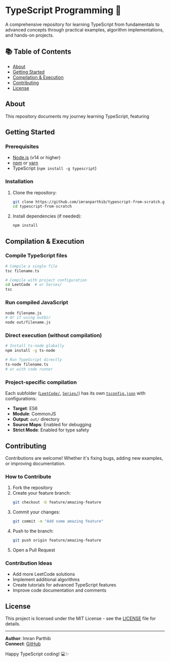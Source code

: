# TypeScript Programming 🚀

A comprehensive repository for learning TypeScript from fundamentals to advanced concepts through practical examples, algorithm implementations, and hands-on projects.

## 📚 Table of Contents

- [About](#about)
- [Getting Started](#getting-started)
- [Compilation & Execution](#compilation--execution)
- [Contributing](#contributing)
- [License](#license)

## About

This repository documents my journey learning TypeScript, featuring

## Getting Started

### Prerequisites

- [Node.js](https://nodejs.org) (v14 or higher)
- [npm](https://www.npmjs.com/) or [yarn](https://yarnpkg.com/)
- TypeScript (`npm install -g typescript`)

### Installation

1. Clone the repository:
   ```bash
   git clone https://github.com/imranparthib/typescript-from-scratch.git
   cd typescript-from-scratch
   ```

2. Install dependencies (if needed):
   ```bash
   npm install
   ```


## Compilation & Execution

### Compile TypeScript files

```bash
# Compile a single file
tsc filename.ts

# Compile with project configuration
cd LeetCode  # or Series/
tsc
```

### Run compiled JavaScript

```bash
node filename.js
# Or if using outDir
node out/filename.js
```

### Direct execution (without compilation)

```bash
# Install ts-node globally
npm install -g ts-node

# Run TypeScript directly
ts-node filename.ts
# or with code runner
```

### Project-specific compilation

Each subfolder ([`LeetCode/`](LeetCode/), [`Series/`](Series/)) has its own [`tsconfig.json`](LeetCode/tsconfig.json) with configurations:
- **Target**: ES6
- **Module**: CommonJS
- **Output**: `out/` directory
- **Source Maps**: Enabled for debugging
- **Strict Mode**: Enabled for type safety

## Contributing

Contributions are welcome! Whether it's fixing bugs, adding new examples, or improving documentation.

### How to Contribute

1. Fork the repository
2. Create your feature branch:
   ```bash
   git checkout -b feature/amazing-feature
   ```
3. Commit your changes:
   ```bash
   git commit -m "Add some amazing feature"
   ```
4. Push to the branch:
   ```bash
   git push origin feature/amazing-feature
   ```
5. Open a Pull Request

### Contribution Ideas
- Add more LeetCode solutions
- Implement additional algorithms
- Create tutorials for advanced TypeScript features
- Improve code documentation and comments

## License

This project is licensed under the MIT License - see the [LICENSE](LICENSE) file for details.

---

**Author**: Imran Parthib  
**Connect**: [GitHub](https://github.com/imranparthib)

Happy TypeScript coding! 💻✨
